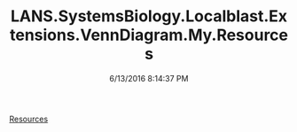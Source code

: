 ﻿---
title: LANS.SystemsBiology.Localblast.Extensions.VennDiagram.My.Resources
date: 6/13/2016 8:14:37 PM
---

[Resources](T-LANS.SystemsBiology.Localblast.Extensions.VennDiagram.My.Resources.Resources.html)
